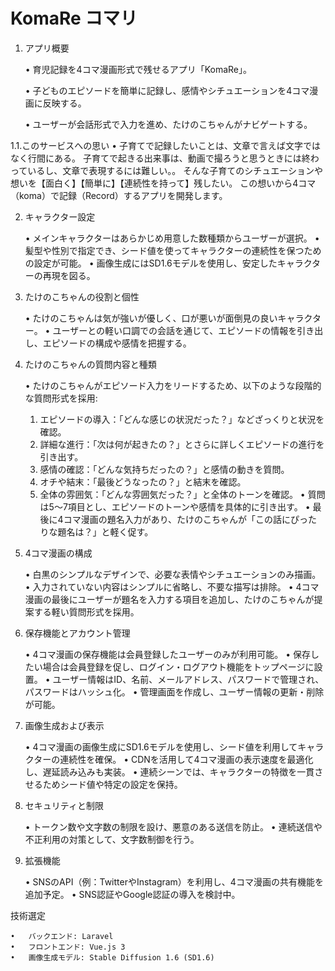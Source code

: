 # KomaRe コマリ


1. アプリ概要

	•	育児記録を4コマ漫画形式で残せるアプリ「KomaRe」。

	•	子どものエピソードを簡単に記録し、感情やシチュエーションを4コマ漫画に反映する。

	•	ユーザーが会話形式で入力を進め、たけのこちゃんがナビゲートする。

1.1.このサービスへの思い
	•	子育てで記録したいことは、文章で言えば文字ではなく行間にある。
子育てで起きる出来事は、動画で撮ろうと思うときには終わっているし、文章で表現するには難しい。。
そんな子育てのシチュエーションや想いを【面白く】【簡単に】【連続性を持って】残したい。
この想いから4コマ（koma）で記録（Record）するアプリを開発します。

2. キャラクター設定

	•	メインキャラクターはあらかじめ用意した数種類からユーザーが選択。
	•	髪型や性別で指定でき、シード値を使ってキャラクターの連続性を保つための設定が可能。
	•	画像生成にはSD1.6モデルを使用し、安定したキャラクターの再現を図る。

3. たけのこちゃんの役割と個性

	•	たけのこちゃんは気が強いが優しく、口が悪いが面倒見の良いキャラクター。
	•	ユーザーとの軽い口調での会話を通じて、エピソードの情報を引き出し、エピソードの構成や感情を把握する。

4. たけのこちゃんの質問内容と種類

	•	たけのこちゃんがエピソード入力をリードするため、以下のような段階的な質問形式を採用:
	1.	エピソードの導入：「どんな感じの状況だった？」などざっくりと状況を確認。
	2.	詳細な進行：「次は何が起きたの？」とさらに詳しくエピソードの進行を引き出す。
	3.	感情の確認：「どんな気持ちだったの？」と感情の動きを質問。
	4.	オチや結末：「最後どうなったの？」と結末を確認。
	5.	全体の雰囲気：「どんな雰囲気だった？」と全体のトーンを確認。
	•	質問は5〜7項目とし、エピソードのトーンや感情を具体的に引き出す。
	•	最後に4コマ漫画の題名入力があり、たけのこちゃんが「この話にぴったりな題名は？」と軽く促す。

5. 4コマ漫画の構成

	•	白黒のシンプルなデザインで、必要な表情やシチュエーションのみ描画。
	•	入力されていない内容はシンプルに省略し、不要な描写は排除。
	•	4コマ漫画の最後にユーザーが題名を入力する項目を追加し、たけのこちゃんが提案する軽い質問形式を採用。

6. 保存機能とアカウント管理

	•	4コマ漫画の保存機能は会員登録したユーザーのみが利用可能。
	•	保存したい場合は会員登録を促し、ログイン・ログアウト機能をトップページに設置。
	•	ユーザー情報はID、名前、メールアドレス、パスワードで管理され、パスワードはハッシュ化。
	•	管理画面を作成し、ユーザー情報の更新・削除が可能。

7. 画像生成および表示

	•	4コマ漫画の画像生成にSD1.6モデルを使用し、シード値を利用してキャラクターの連続性を確保。
	•	CDNを活用して4コマ漫画の表示速度を最適化し、遅延読み込みも実装。
	•	連続シーンでは、キャラクターの特徴を一貫させるためシード値や特定の設定を保持。

8. セキュリティと制限

	•	トークン数や文字数の制限を設け、悪意のある送信を防止。
	•	連続送信や不正利用の対策として、文字数制御を行う。

9. 拡張機能

	•	SNSのAPI（例：TwitterやInstagram）を利用し、4コマ漫画の共有機能を追加予定。
	•	SNS認証やGoogle認証の導入を検討中。

技術選定

	•	バックエンド: Laravel
	•	フロントエンド: Vue.js 3
	•	画像生成モデル: Stable Diffusion 1.6 (SD1.6)
	


